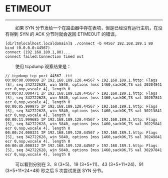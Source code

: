 # ETIMEOUT
***

&emsp;&emsp;
如果 SYN 分节发给一个在路由器中存在表项，但是已经没有运行主机，在没有得到 SYN 的 ACK 分节时就会返回 ETIMEOUT 的错误。

    [dirlt@localhost.localdomain]$ ./connect -b 44567 192.168.189.1 80
    bind (0.0.0.0:44567)
    connect (192.168.189.1,80)...
    connect failed:Connection timed out

&emsp;&emsp;
使用 tcpdump 观察结果是：

    // tcpdump tcp port 44567 -ttt
    00:00:00.000000 IP 192.168.189.128.44567 > 192.168.189.1.http: Flags [S], seq 342722628, win 5840, options [mss 1460,sackOK,TS val 30204841 ecr 0,nop,wscale 4], length 0
    00:00:03.000471 IP 192.168.189.128.44567 > 192.168.189.1.http: Flags [S], seq 342722628, win 5840, options [mss 1460,sackOK,TS val 30207841 ecr 0,nop,wscale 4], length 0
    00:00:05.999875 IP 192.168.189.128.44567 > 192.168.189.1.http: Flags [S], seq 342722628, win 5840, options [mss 1460,sackOK,TS val 30213841 ecr 0,nop,wscale 4], length 0
    00:00:11.999685 IP 192.168.189.128.44567 > 192.168.189.1.http: Flags [S], seq 342722628, win 5840, options [mss 1460,sackOK,TS val 30225841 ecr 0,nop,wscale 4], length 0
    00:00:24.000321 IP 192.168.189.128.44567 > 192.168.189.1.http: Flags [S], seq 342722628, win 5840, options [mss 1460,sackOK,TS val 30249841 ecr 0,nop,wscale 4], length 0
    00:00:48.000312 IP 192.168.189.128.44567 > 192.168.189.1.http: Flags [S], seq 342722628, win 5840, options [mss 1460,sackOK,TS val 30297841 ecr 0,nop,wscale 4], length 0

&emsp;&emsp;
可以看到分别在 3、8 (3+5)、19 (3+5+11)、43 (3+5+11+24)、91 (3+5+11+24+48) 秒之后 5 次尝试发送 SYN 分节。